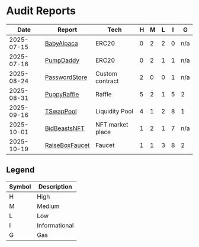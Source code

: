 # Audit Reports

| Date       | Report                                                    | Tech             | H   | M   | L   | I   | G   |
| ---------- | --------------------------------------------------------- | ---------------- | --- | --- | --- | --- | --- |
| 2025-07-15 | [BabyAlpaca](./reports/2025-07-15-BabyAlpaca.pdf)         | ERC20            | 0   | 2   | 2   | 0   | n/a |
| 2025-07-16 | [PumpDaddy](./reports/2025-07-16-PumpDaddy.pdf)           | ERC20            | 0   | 2   | 1   | 1   | n/a |
| 2025-08-24 | [PasswordStore](./reports/2025-08-24-PasswordStore.pdf)   | Custom contract  | 2   | 0   | 0   | 1   | n/a |
| 2025-08-31 | [PuppyRaffle](./reports/2025-08-31-PuppyRaffle.pdf)       | Raffle           | 5   | 2   | 1   | 5   | 2   |
| 2025-09-16 | [TSwapPool](./reports/2025-09-16-TSwapPool.pdf)           | Liquidity Pool   | 4   | 1   | 2   | 8   | 1   |
| 2025-10-01 | [BidBeastsNFT](./reports/2025-10-01-BidBeastsNFT.pdf)     | NFT market place | 1   | 2   | 1   | 7   | n/a |
| 2025-10-19 | [RaiseBoxFaucet](./reports/2025-10-19-RaiseBoxFaucet.pdf) | Faucet           | 1   | 1   | 3   | 8   | 2   |

## Legend

| Symbol | Description   |
| ------ | ------------- |
| H      | High          |
| M      | Medium        |
| L      | Low           |
| I      | Informational |
| G      | Gas           |